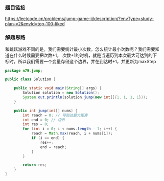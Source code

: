 ### 题目链接

https://leetcode.cn/problems/jump-game-ii/description/?envType=study-plan-v2&envId=top-100-liked

### 解题思路

和跳跃游戏不同的是，我们需要统计最小次数，怎么统计最小次数呢？我们需要知道在什么时候需要把次数+1，
次数+1的时机，就是当遍历到本次最大可达到的下标时。所以我们需要一个变量存储这个边界，并在到达时+1，并更新为maxStep

```java
package n79.jump;

public class Solution {

    public static void main(String[] args) {
        Solution solution = new Solution();
        System.out.println(solution.jump(new int[]{1, 1, 1, 1}));
    }

    public int jump(int[] nums) {
        int reach = 0; // 可到达最大距离
        int end = 0; // 边界
        int res = 0;
        for (int i = 0; i < nums.length - 1; i++) {
            reach = Math.max(reach, i + nums[i]);
            if (i == end) {
                res++;
                end = reach;
            }
        }

        return res;
    }
}

```